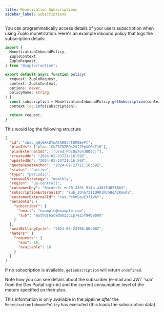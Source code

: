 ```yaml
---
title: Monetization Subscriptions
sidebar_label: Subscriptions
---
```


<LegacyMonetization />

You can programmatically access details of your users subscription when using
Zuplo monetization. Here's an example inbound policy that logs the subscription
details.

```ts
import {
  MonetizationInboundPolicy,
  ZuploContext,
  ZuploRequest,
} from "@zuplo/runtime";

export default async function policy(
  request: ZuploRequest,
  context: ZuploContext,
  options: never,
  policyName: string,
) {
  const subscription = MonetizationInboundPolicy.getSubscription(context);
  context.log.info(subscription);

  return request;
}
```

This would log the following structure

```json
{
  "id": "sbsc_n8y6RkUYmAthRGt4tUM8EePt",
  "planIds": ["plan_1GkE37DZRQs29J2PpXC0sTjB"],
  "planExternalIds": ["prod_PbcDg7ohd8QzCj"],
  "createdOn": "2024-02-23T21:16:59Z",
  "updatedOn": "2024-02-23T21:16:59Z",
  "quotaResetAnchor": "2024-02-23T21:16:59Z",
  "status": "active",
  "type": "periodic",
  "renewalStrategy": "monthly",
  "region": "us-central1",
  "customerKey": "0bcdec7c-ee20-439f-914a-a38f5d8256b3",
  "subscriptionExternalId": "sub_1On673I1Q9RiM35BdA28auPZ",
  "customerExternalId": "cus_PcKmSeuE3fiVAY",
  "metadata": {
    "subscriber": {
      "email": "example@example.com",
      "sub": "auth0|65d9dab23c1p7e25f84b8b09"
    }
  },
  "nextBillingCycle": "2024-03-23T00:00:00Z",
  "meters": {
    "requests": {
      "max": 10,
      "available": 10
    }
  }
}
```

If no subscription is available, `getSubscription` will return `undefined`.

Note how you can see details about the subscriber (e-mail and JWT 'sub' from the
Dev Portal sign-in) and the current consumption level of the meters specified on
their plan.

This information is only available in the pipeline _after_ the
`MonetizationInboundPolicy` has executed (this loads the subscription data).
